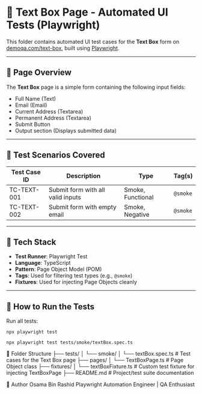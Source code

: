 # 🧪 Text Box Page - Automated UI Tests (Playwright)

This folder contains automated UI test cases for the **Text Box** form on [demoqa.com/text-box](https://demoqa.com/text-box), built using [Playwright](https://playwright.dev/).

---

## 📌 Page Overview

The **Text Box** page is a simple form containing the following input fields:

- Full Name (Text)
- Email (Email)
- Current Address (Textarea)
- Permanent Address (Textarea)
- Submit Button
- Output section (Displays submitted data)

---

## 🧪 Test Scenarios Covered

| Test Case ID | Description                         | Type              | Tag(s)     |
|--------------|-------------------------------------|-------------------|------------|
| TC-TEXT-001  | Submit form with all valid inputs   | Smoke, Functional | `@smoke`   |
| TC-TEXT-002  | Submit form with empty email        | Smoke, Negative   | `@smoke`   |

---

## 🧰 Tech Stack

- **Test Runner**: Playwright Test
- **Language**: TypeScript
- **Pattern**: Page Object Model (POM)
- **Tags**: Used for filtering test types (e.g., `@smoke`)
- **Fixtures**: Used for injecting Page Objects cleanly

---

## 🚀 How to Run the Tests

Run all tests:

```
npx playwright test
```
```
npx playwright test tests/smoke/textBox.spec.ts
```
📂 Folder Structure
├── tests/
│   └── smoke/
│       └── textBox.spec.ts        # Test cases for the Text Box page
├── pages/
│   └── TextBoxPage.ts             # Page Object class
├── fixtures/
│   └── textBoxFixture.ts          # Custom test fixture for injecting TextBoxPage
├── README.md                      # Project/test suite documentation


👤 Author
Osama Bin Rashid
Playwright Automation Engineer | QA Enthusiast
